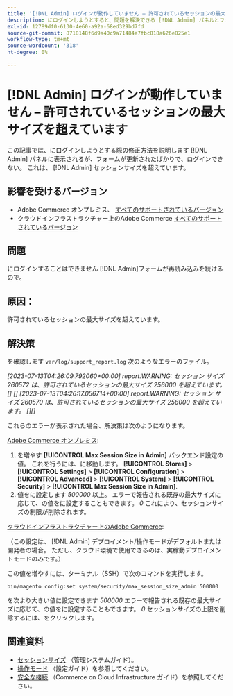 ```yaml
---
title: '[!DNL Admin] ログインが動作していません – 許可されているセッションの最大サイズを超えています'
description: にログインしようとすると、問題を解決できる [!DNL Admin] パネルとフォームが更新され、ログインできません。
exl-id: 12789df0-6130-4e60-a92a-68ed329bd7fd
source-git-commit: 8718148f6d9a40c9a71484a7fbc818a626e825e1
workflow-type: tm+mt
source-wordcount: '318'
ht-degree: 0%

---
```


# [!DNL Admin] ログインが動作していません – 許可されているセッションの最大サイズを超えています

この記事では、にログインしようとする際の修正方法を説明します [!DNL Admin] パネルに表示されるが、フォームが更新されたばかりで、ログインできない。 これは、 [!DNL Admin] セッションサイズを超えています。

## 影響を受けるバージョン

* Adobe Commerce オンプレミス、 [すべてのサポートされているバージョン](https://www.adobe.com/content/dam/cc/en/legal/terms/enterprise/pdfs/Adobe-Commerce-Software-Lifecycle-Policy.pdf)
* クラウドインフラストラクチャー上のAdobe Commerce [すべてのサポートされているバージョン](https://www.adobe.com/content/dam/cc/en/legal/terms/enterprise/pdfs/Adobe-Commerce-Software-Lifecycle-Policy.pdf)

## 問題

にログインすることはできません [!DNL Admin]フォームが再読み込みを続けるので。

## 原因：

許可されているセッションの最大サイズを超えています。

## 解決策

を確認します `var/log/support_report.log` 次のようなエラーのファイル。

*[2023-07-13T04:26:09.792060+00:00] report.WARNING: セッション サイズ 260572 は、許可されているセッションの最大サイズ 256000 を超えています。 [] []
[2023-07-13T04:26:17.056714+00:00] report.WARNING: セッション サイズ 260570 は、許可されているセッションの最大サイズ 256000 を超えています。 [][]*

これらのエラーが表示された場合、解決策は次のようになります。

<u>Adobe Commerce オンプレミス</u>:
1. を増やす **[!UICONTROL Max Session Size in Admin]** バックエンド設定の値。 これを行うには、に移動します。 **[!UICONTROL Stores]** > **[!UICONTROL Settings]** > **[!UICONTROL Configuration]** > **[!UICONTROL Advanced]** > **[!UICONTROL System]** > **[!UICONTROL Security]** > **[!UICONTROL Max Session Size in Admin]**.
1. 値をに設定します *500000* 以上。 エラーで報告される既存の最大サイズに応じて、の値をに設定することもできます。 *0* これにより、セッションサイズの制限が削除されます。

<u>クラウドインフラストラクチャー上のAdobe Commerce</u>:

（この設定は、 [!DNL Admin] デプロイメント/操作モードがデフォルトまたは開発者の場合。 ただし、クラウド環境で使用できるのは、実稼動デプロイメントモードのみです。）

この値を増やすには、ターミナル（SSH）で次のコマンドを実行します。

```ssh
bin/magento config:set system/security/max_session_size_admin 500000
```

を次より大きい値に設定できます *500000* エラーで報告される既存の最大サイズに応じて、の値をに設定することもできます。 *0* セッションサイズの上限を削除するには、をクリックします。

## 関連資料

* [セッションサイズ](https://experienceleague.adobe.com/en/docs/commerce-admin/systems/security/security-session-management#admin-sessions) （管理システムガイド）。
* [操作モード](https://experienceleague.adobe.com/en/docs/commerce-operations/configuration-guide/cli/set-mode) （設定ガイド）を参照してください。
* [安全な接続](https://experienceleague.adobe.com/en/docs/commerce-cloud-service/user-guide/develop/secure-connections) （Commerce on Cloud Infrastructure ガイド）を参照してください。
